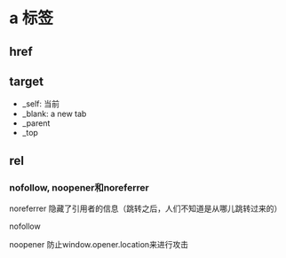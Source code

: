# a 标签



## href



## target

- _self: 当前
- _blank: a new tab
- _parent
- _top



## rel





### nofollow, noopener和noreferrer

noreferrer 隐藏了引用者的信息（跳转之后，人们不知道是从哪儿跳转过来的）

nofollow 

noopener 防止window.opener.location来进行攻击